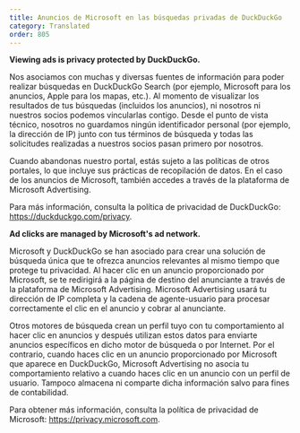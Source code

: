 ```yaml
---
title: Anuncios de Microsoft en las búsquedas privadas de DuckDuckGo
category: Translated
order: 805
---
```


**Viewing ads is privacy protected by DuckDuckGo.**

Nos asociamos con muchas y diversas fuentes de información para poder realizar búsquedas en DuckDuckGo Search (por ejemplo, Microsoft para los anuncios, Apple para los mapas, etc.). Al momento de visualizar los resultados de tus búsquedas (incluidos los anuncios), ni nosotros ni nuestros socios podemos vincularlas contigo. Desde el punto de vista técnico, nosotros no guardamos ningún identificador personal (por ejemplo, la dirección de IP) junto con tus términos de búsqueda y todas las solicitudes realizadas a nuestros socios pasan primero por nosotros.

Cuando abandonas nuestro portal, estás sujeto a las políticas de otros portales, lo que incluye sus prácticas de recopilación de datos. En el caso de los anuncios de Microsoft, también accedes a través de la plataforma de Microsoft Advertising.

Para más información, consulta la política de privacidad de DuckDuckGo: <https://duckduckgo.com/privacy>.

**Ad clicks are managed by Microsoft's ad network.**

Microsoft y DuckDuckGo se han asociado para crear una solución de búsqueda única que te ofrezca anuncios relevantes al mismo tiempo que protege tu privacidad. Al hacer clic en un anuncio proporcionado por Microsoft, se te redirigirá a la página de destino del anunciante a través de la plataforma de Microsoft Advertising. Microsoft Advertising usará tu dirección de IP completa y la cadena de agente-usuario para procesar correctamente el clic en el anuncio y cobrar al anunciante.

Otros motores de búsqueda crean un perfil tuyo con tu comportamiento al hacer clic en anuncios y después utilizan estos datos para enviarte anuncios específicos en dicho motor de búsqueda o por Internet. Por el contrario, cuando haces clic en un anuncio proporcionado por Microsoft que aparece en DuckDuckGo, Microsoft Advertising no asocia tu comportamiento relativo a cuando haces clic en un anuncio con un perfil de usuario. Tampoco almacena ni comparte dicha información salvo para fines de contabilidad.

Para obtener más información, consulta la política de privacidad de Microsoft: <https://privacy.microsoft.com>.
